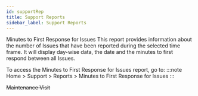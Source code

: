 ```yaml
---
id: supportRep
title: Support Reports
sidebar_label: Support Reports
---
```


Minutes to First Response for Issues
This report provides information about the number of Issues that have been reported during the selected time frame. It will display day-wise data, the date and the minutes to first respond between all Issues.

To access the Minutes to First Response for Issues report, go to:
:::note
Home > Support > Reports > Minutes to First Response for Issues
:::

~~Maintenance Visit~~
